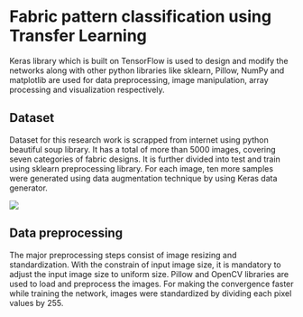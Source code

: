 # Fabric pattern classification using Transfer Learning
Keras library which is built on TensorFlow is used to design and modify the networks along with other python libraries like sklearn, Pillow, NumPy and matplotlib are used for data preprocessing, image manipulation, array processing and visualization respectively. 
## Dataset 
Dataset for this research work is scrapped from internet using python beautiful soup library. It has a total of more than 5000 images, covering seven categories of fabric designs. It is further divided into test and train using sklearn preprocessing library. For each image, ten more samples were generated using data augmentation technique by using Keras data generator. 

<img src='https://i.pinimg.com/564x/6a/9c/db/6a9cdb44ca1a102d7dcf6d5f21d243f0.jpg'>

## Data preprocessing

The major preprocessing steps consist of image resizing and standardization. With the constrain of input image size, it is mandatory to adjust the input image size to uniform size. Pillow and OpenCV libraries are used to load and preprocess the images. For making the convergence faster while training the network, images were standardized by dividing each pixel values by 255.
